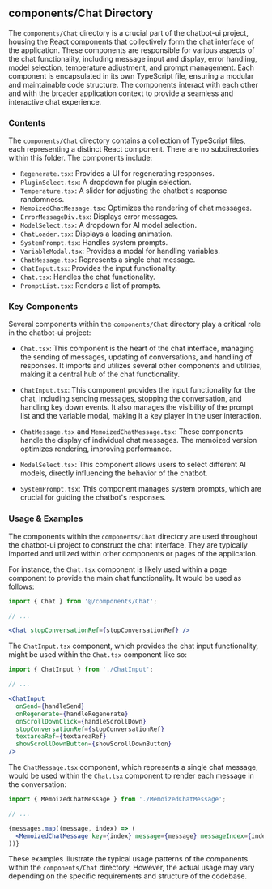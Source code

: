 
## components/Chat Directory

The `components/Chat` directory is a crucial part of the chatbot-ui project, housing the React components that collectively form the chat interface of the application. These components are responsible for various aspects of the chat functionality, including message input and display, error handling, model selection, temperature adjustment, and prompt management. Each component is encapsulated in its own TypeScript file, ensuring a modular and maintainable code structure. The components interact with each other and with the broader application context to provide a seamless and interactive chat experience.

### Contents

The `components/Chat` directory contains a collection of TypeScript files, each representing a distinct React component. There are no subdirectories within this folder. The components include:

- `Regenerate.tsx`: Provides a UI for regenerating responses.
- `PluginSelect.tsx`: A dropdown for plugin selection.
- `Temperature.tsx`: A slider for adjusting the chatbot's response randomness.
- `MemoizedChatMessage.tsx`: Optimizes the rendering of chat messages.
- `ErrorMessageDiv.tsx`: Displays error messages.
- `ModelSelect.tsx`: A dropdown for AI model selection.
- `ChatLoader.tsx`: Displays a loading animation.
- `SystemPrompt.tsx`: Handles system prompts.
- `VariableModal.tsx`: Provides a modal for handling variables.
- `ChatMessage.tsx`: Represents a single chat message.
- `ChatInput.tsx`: Provides the input functionality.
- `Chat.tsx`: Handles the chat functionality.
- `PromptList.tsx`: Renders a list of prompts.

### Key Components

Several components within the `components/Chat` directory play a critical role in the chatbot-ui project:

- `Chat.tsx`: This component is the heart of the chat interface, managing the sending of messages, updating of conversations, and handling of responses. It imports and utilizes several other components and utilities, making it a central hub of the chat functionality.

- `ChatInput.tsx`: This component provides the input functionality for the chat, including sending messages, stopping the conversation, and handling key down events. It also manages the visibility of the prompt list and the variable modal, making it a key player in the user interaction.

- `ChatMessage.tsx` and `MemoizedChatMessage.tsx`: These components handle the display of individual chat messages. The memoized version optimizes rendering, improving performance.

- `ModelSelect.tsx`: This component allows users to select different AI models, directly influencing the behavior of the chatbot.

- `SystemPrompt.tsx`: This component manages system prompts, which are crucial for guiding the chatbot's responses.

### Usage & Examples

The components within the `components/Chat` directory are used throughout the chatbot-ui project to construct the chat interface. They are typically imported and utilized within other components or pages of the application.

For instance, the `Chat.tsx` component is likely used within a page component to provide the main chat functionality. It would be used as follows:

```jsx
import { Chat } from '@/components/Chat';

// ...

<Chat stopConversationRef={stopConversationRef} />
```

The `ChatInput.tsx` component, which provides the chat input functionality, might be used within the `Chat.tsx` component like so:

```jsx
import { ChatInput } from './ChatInput';

// ...

<ChatInput
  onSend={handleSend}
  onRegenerate={handleRegenerate}
  onScrollDownClick={handleScrollDown}
  stopConversationRef={stopConversationRef}
  textareaRef={textareaRef}
  showScrollDownButton={showScrollDownButton}
/>
```

The `ChatMessage.tsx` component, which represents a single chat message, would be used within the `Chat.tsx` component to render each message in the conversation:

```jsx
import { MemoizedChatMessage } from './MemoizedChatMessage';

// ...

{messages.map((message, index) => (
  <MemoizedChatMessage key={index} message={message} messageIndex={index} />
))}
```

These examples illustrate the typical usage patterns of the components within the `components/Chat` directory. However, the actual usage may vary depending on the specific requirements and structure of the codebase.
